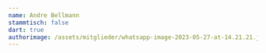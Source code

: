 ```yaml
---
name: Andre Bellmann
stammtisch: false
dart: true
authorimage: /assets/mitglieder/whatsapp-image-2023-05-27-at-14.21.21.jpeg
---
```

